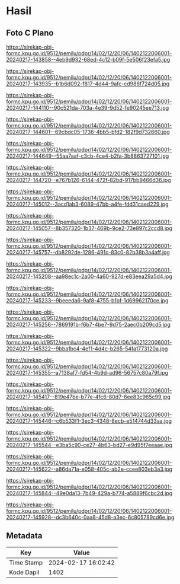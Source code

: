 # Hasil

## Foto C Plano

https://sirekap-obj-formc.kpu.go.id/9512/pemilu/pdpr/14/02/12/20/06/1402122006001-20240217-143858--4eb9d932-68ed-4c12-b09f-5e506f23efa5.jpg

https://sirekap-obj-formc.kpu.go.id/9512/pemilu/pdpr/14/02/12/20/06/1402122006001-20240217-143935--b1b6d092-f817-4d44-9afc-cd986f724d05.jpg

https://sirekap-obj-formc.kpu.go.id/9512/pemilu/pdpr/14/02/12/20/06/1402122006001-20240217-144110--90c521da-703a-4e39-9d52-fe90245ee713.jpg

https://sirekap-obj-formc.kpu.go.id/9512/pemilu/pdpr/14/02/12/20/06/1402122006001-20240217-144601--69cbdc05-1736-4bb5-bfd2-182f9d732660.jpg

https://sirekap-obj-formc.kpu.go.id/9512/pemilu/pdpr/14/02/12/20/06/1402122006001-20240217-144649--55aa7aaf-c3cb-4ce4-b2fa-3b8863727101.jpg

https://sirekap-obj-formc.kpu.go.id/9512/pemilu/pdpr/14/02/12/20/06/1402122006001-20240217-144720--e767b126-6144-472f-82bd-917bb9466d36.jpg

https://sirekap-obj-formc.kpu.go.id/9512/pemilu/pdpr/14/02/12/20/06/1402122006001-20240217-145012--3acd1ab3-6089-47bb-a4fe-fdd31caed229.jpg

https://sirekap-obj-formc.kpu.go.id/9512/pemilu/pdpr/14/02/12/20/06/1402122006001-20240217-145057--8b357320-1b37-469b-9ce2-73e897c2ccd8.jpg

https://sirekap-obj-formc.kpu.go.id/9512/pemilu/pdpr/14/02/12/20/06/1402122006001-20240217-145757--db8292de-1286-491c-83c0-82b38b3a4aff.jpg

https://sirekap-obj-formc.kpu.go.id/9512/pemilu/pdpr/14/02/12/20/06/1402122006001-20240217-145208--aa98ec1c-2a00-4a60-927d-e83eea29a5d4.jpg

https://sirekap-obj-formc.kpu.go.id/9512/pemilu/pdpr/14/02/12/20/06/1402122006001-20240217-145233--9beeeda6-9af8-4755-b1bf-1d69962170ce.jpg

https://sirekap-obj-formc.kpu.go.id/9512/pemilu/pdpr/14/02/12/20/06/1402122006001-20240217-145256--7869191b-f6b7-4be7-9d75-2aec0b209cd5.jpg

https://sirekap-obj-formc.kpu.go.id/9512/pemilu/pdpr/14/02/12/20/06/1402122006001-20240217-145322--9bba1bc4-4ef1-4d4c-b265-54fa1773120a.jpg

https://sirekap-obj-formc.kpu.go.id/9512/pemilu/pdpr/14/02/12/20/06/1402122006001-20240217-145355--a7138af7-fd54-4b9d-ad96-56757c80a79f.jpg

https://sirekap-obj-formc.kpu.go.id/9512/pemilu/pdpr/14/02/12/20/06/1402122006001-20240217-145417--819e47be-b77e-4fc6-80d7-6ee83c965c99.jpg

https://sirekap-obj-formc.kpu.go.id/9512/pemilu/pdpr/14/02/12/20/06/1402122006001-20240217-145446--c6b533f1-3ec3-4348-8ecb-e514744d33aa.jpg

https://sirekap-obj-formc.kpu.go.id/9512/pemilu/pdpr/14/02/12/20/06/1402122006001-20240217-145544--e3ba5c90-ce27-4b63-bd27-e9d95f7eeaae.jpg

https://sirekap-obj-formc.kpu.go.id/9512/pemilu/pdpr/14/02/12/20/06/1402122006001-20240217-145622--a86da71a-e058-405c-ab2e-ccee803eb3a3.jpg

https://sirekap-obj-formc.kpu.go.id/9512/pemilu/pdpr/14/02/12/20/06/1402122006001-20240217-145844--49e0da13-7b49-429a-b774-a5889f6cbc2d.jpg

https://sirekap-obj-formc.kpu.go.id/9512/pemilu/pdpr/14/02/12/20/06/1402122006001-20240217-145928--dc3b640c-0aa8-45d8-a3ec-6c805789cd6e.jpg


## Metadata

| Key        | Value               |
| ---------- | ------------------- |
| Time Stamp | 2024-02-17 16:02:42 |
| Kode Dapil | 1402                |



